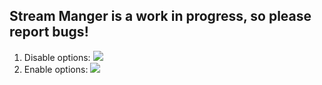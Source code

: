 ## **Stream Manger** is a work in progress, so please report bugs!

1. Disable options:
  ![](http://i.imgur.com/VPA7fcV.png)
2. Enable options:
  ![](http://i.imgur.com/JZm7kib.png)

